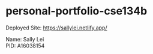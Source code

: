 # personal-portfolio-cse134b

Deployed Site: https://sallylei.netlify.app/

Name: Sally Lei  
PID: A16038154
